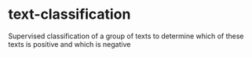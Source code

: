 # text-classification
Supervised classification of a group of texts to determine which of these texts is positive and which is negative
